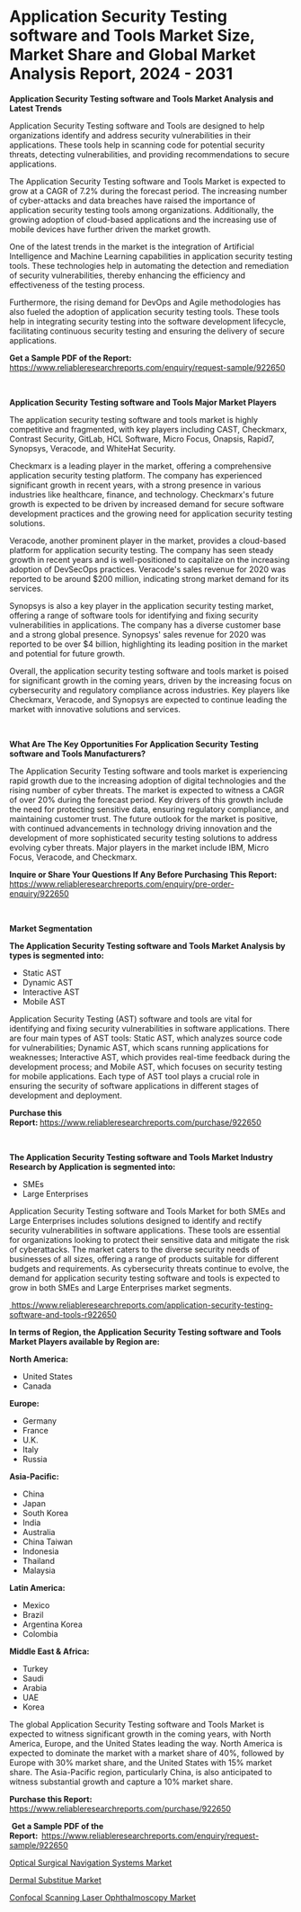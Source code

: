 <p><h1>Application Security Testing software and Tools Market Size, Market Share and Global Market Analysis Report, 2024 - 2031</h1></p><p><strong>Application Security Testing software and Tools Market Analysis and Latest Trends</strong></p>
<p><p>Application Security Testing software and Tools are designed to help organizations identify and address security vulnerabilities in their applications. These tools help in scanning code for potential security threats, detecting vulnerabilities, and providing recommendations to secure applications.</p><p>The Application Security Testing software and Tools Market is expected to grow at a CAGR of 7.2% during the forecast period. The increasing number of cyber-attacks and data breaches have raised the importance of application security testing tools among organizations. Additionally, the growing adoption of cloud-based applications and the increasing use of mobile devices have further driven the market growth.</p><p>One of the latest trends in the market is the integration of Artificial Intelligence and Machine Learning capabilities in application security testing tools. These technologies help in automating the detection and remediation of security vulnerabilities, thereby enhancing the efficiency and effectiveness of the testing process.</p><p>Furthermore, the rising demand for DevOps and Agile methodologies has also fueled the adoption of application security testing tools. These tools help in integrating security testing into the software development lifecycle, facilitating continuous security testing and ensuring the delivery of secure applications.</p></p>
<p><strong>Get a Sample PDF of the Report:&nbsp;</strong> <a href="https://www.reliableresearchreports.com/enquiry/request-sample/922650">https://www.reliableresearchreports.com/enquiry/request-sample/922650</a></p>
<p>&nbsp;</p>
<p><strong>Application Security Testing software and Tools Major Market Players</strong></p>
<p><p>The application security testing software and tools market is highly competitive and fragmented, with key players including CAST, Checkmarx, Contrast Security, GitLab, HCL Software, Micro Focus, Onapsis, Rapid7, Synopsys, Veracode, and WhiteHat Security.</p><p>Checkmarx is a leading player in the market, offering a comprehensive application security testing platform. The company has experienced significant growth in recent years, with a strong presence in various industries like healthcare, finance, and technology. Checkmarx's future growth is expected to be driven by increased demand for secure software development practices and the growing need for application security testing solutions.</p><p>Veracode, another prominent player in the market, provides a cloud-based platform for application security testing. The company has seen steady growth in recent years and is well-positioned to capitalize on the increasing adoption of DevSecOps practices. Veracode's sales revenue for 2020 was reported to be around $200 million, indicating strong market demand for its services.</p><p>Synopsys is also a key player in the application security testing market, offering a range of software tools for identifying and fixing security vulnerabilities in applications. The company has a diverse customer base and a strong global presence. Synopsys' sales revenue for 2020 was reported to be over $4 billion, highlighting its leading position in the market and potential for future growth.</p><p>Overall, the application security testing software and tools market is poised for significant growth in the coming years, driven by the increasing focus on cybersecurity and regulatory compliance across industries. Key players like Checkmarx, Veracode, and Synopsys are expected to continue leading the market with innovative solutions and services.</p></p>
<p>&nbsp;</p>
<p><strong>What Are The Key Opportunities For Application Security Testing software and Tools Manufacturers?</strong></p>
<p><p>The Application Security Testing software and tools market is experiencing rapid growth due to the increasing adoption of digital technologies and the rising number of cyber threats. The market is expected to witness a CAGR of over 20% during the forecast period. Key drivers of this growth include the need for protecting sensitive data, ensuring regulatory compliance, and maintaining customer trust. The future outlook for the market is positive, with continued advancements in technology driving innovation and the development of more sophisticated security testing solutions to address evolving cyber threats. Major players in the market include IBM, Micro Focus, Veracode, and Checkmarx.</p></p>
<p><strong>Inquire or Share Your Questions If Any Before Purchasing This Report:</strong> <a href="https://www.reliableresearchreports.com/enquiry/pre-order-enquiry/922650">https://www.reliableresearchreports.com/enquiry/pre-order-enquiry/922650</a></p>
<p>&nbsp;</p>
<p><strong>Market Segmentation</strong></p>
<p><strong>The Application Security Testing software and Tools Market Analysis by types is segmented into:</strong></p>
<p><ul><li>Static AST</li><li>Dynamic AST</li><li>Interactive AST</li><li>Mobile AST</li></ul></p>
<p><p>Application Security Testing (AST) software and tools are vital for identifying and fixing security vulnerabilities in software applications. There are four main types of AST tools: Static AST, which analyzes source code for vulnerabilities; Dynamic AST, which scans running applications for weaknesses; Interactive AST, which provides real-time feedback during the development process; and Mobile AST, which focuses on security testing for mobile applications. Each type of AST tool plays a crucial role in ensuring the security of software applications in different stages of development and deployment.</p></p>
<p><strong>Purchase this Report:&nbsp;</strong><a href="https://www.reliableresearchreports.com/purchase/922650">https://www.reliableresearchreports.com/purchase/922650</a></p>
<p>&nbsp;</p>
<p><strong>The Application Security Testing software and Tools Market Industry Research by Application is segmented into:</strong></p>
<p><ul><li>SMEs</li><li>Large Enterprises</li></ul></p>
<p><p>Application Security Testing software and Tools Market for both SMEs and Large Enterprises includes solutions designed to identify and rectify security vulnerabilities in software applications. These tools are essential for organizations looking to protect their sensitive data and mitigate the risk of cyberattacks. The market caters to the diverse security needs of businesses of all sizes, offering a range of products suitable for different budgets and requirements. As cybersecurity threats continue to evolve, the demand for application security testing software and tools is expected to grow in both SMEs and Large Enterprises market segments.</p></p>
<p><a href="https://www.reliableresearchreports.com/application-security-testing-software-and-tools-r922650">&nbsp;https://www.reliableresearchreports.com/application-security-testing-software-and-tools-r922650</a></p>
<p><strong>In terms of Region, the Application Security Testing software and Tools Market Players available by Region are:</strong></p>
<p>
    <p> <strong> North America: </strong>
        <ul>
            <li>United States</li>
            <li>Canada</li>
        </ul>
        </p> 
    <p> <strong> Europe: </strong>
        <ul>
            <li>Germany</li>
            <li>France</li>
            <li>U.K.</li>
            <li>Italy</li>
            <li>Russia</li>
        </ul>
        </p> 
    <p> <strong> Asia-Pacific: </strong>
        <ul>
            <li>China</li>
            <li>Japan</li>
            <li>South Korea</li>
            <li>India</li>
            <li>Australia</li>
            <li>China Taiwan</li>
            <li>Indonesia</li>
            <li>Thailand</li>
            <li>Malaysia</li>
        </ul>
        </p> 
    <p> <strong> Latin America: </strong>
        <ul>
            <li>Mexico</li>
            <li>Brazil</li>
            <li>Argentina Korea</li>
            <li>Colombia</li>
        </ul>
        </p> 
    <p> <strong> Middle East & Africa: </strong>
        <ul>
            <li>Turkey</li>
            <li>Saudi</li>
            <li>Arabia</li>
            <li>UAE</li>
            <li>Korea</li>
        </ul>
    </p>
    </p>
<p><p>The global Application Security Testing software and Tools Market is expected to witness significant growth in the coming years, with North America, Europe, and the United States leading the way. North America is expected to dominate the market with a market share of 40%, followed by Europe with 30% market share, and the United States with 15% market share. The Asia-Pacific region, particularly China, is also anticipated to witness substantial growth and capture a 10% market share.</p></p>
<p><strong>Purchase this Report: </strong><a href="https://www.reliableresearchreports.com/purchase/922650">https://www.reliableresearchreports.com/purchase/922650</a></p>
<p>&nbsp;<strong>Get a Sample PDF of the Report:&nbsp;&nbsp;</strong><a href="https://www.reliableresearchreports.com/enquiry/request-sample/922650">https://www.reliableresearchreports.com/enquiry/request-sample/922650</a></p>
<p><strong></strong></p>
<p><p><a href="https://github.com/anwarsahrul281/Market-Research-Report-List-1/blob/main/optical-surgical-navigation-systems-market.md">Optical Surgical Navigation Systems Market</a></p><p><a href="https://github.com/qdaxyrhp12/Market-Research-Report-List-1/blob/main/dermal-substitue-market.md">Dermal Substitue Market</a></p><p><a href="https://view.publitas.com/reportprime-1/an-in-depth-analysis-of-the-global-confocal-scanning-laser-ophthalmoscopy-market-scope-and-its-rapid-growing-10-4-cagr-forcasted-for-period-from-2024-to-2031/">Confocal Scanning Laser Ophthalmoscopy Market</a></p></p>